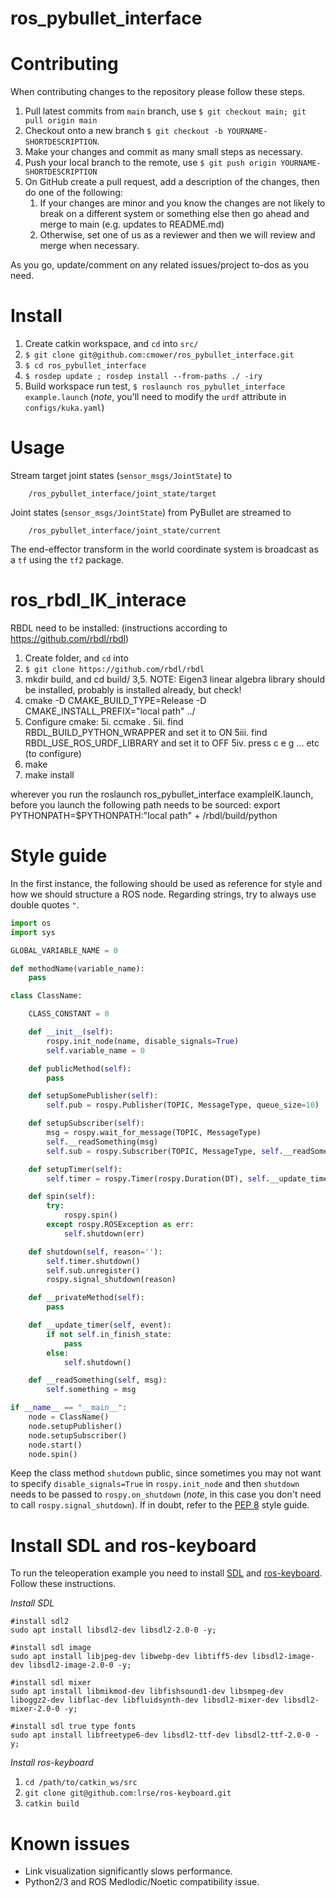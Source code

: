 # ros_pybullet_interface

# Contributing

When contributing changes to the repository please follow these steps.
1. Pull latest commits from `main` branch, use `$ git checkout main; git pull origin main`
1. Checkout onto a new branch `$ git checkout -b YOURNAME-SHORTDESCRIPTION`.
1. Make your changes and commit as many small steps as necessary.
1. Push your local branch to the remote, use `$ git push origin YOURNAME-SHORTDESCRIPTION`
1. On GitHub create a pull request, add a description of the changes, then do one of the following:
    1. If your changes are minor and you know the changes are not likely to break on a different system or something else then go ahead and merge to main (e.g. updates to README.md)
    1. Otherwise, set one of us as a reviewer and then we will review and merge when necessary.

As you go, update/comment on any related issues/project to-dos as you need.

# Install

1. Create catkin workspace, and `cd` into `src/`
1. `$ git clone git@github.com:cmower/ros_pybullet_interface.git`
1. `$ cd ros_pybullet_interface`
1. `$ rosdep update ; rosdep install --from-paths ./ -iry`
1. Build workspace run test, `$ roslaunch ros_pybullet_interface example.launch` (*note*, you'll need to modify the `urdf` attribute in `configs/kuka.yaml`)

# Usage

Stream target joint states (`sensor_msgs/JointState`) to
```
    /ros_pybullet_interface/joint_state/target
```

Joint states (`sensor_msgs/JointState`) from PyBullet are streamed to
```
    /ros_pybullet_interface/joint_state/current
```

The end-effector transform in the world coordinate system is broadcast as a `tf` using the `tf2` package.

# ros_rbdl_IK_interace

RBDL need to be installed: (instructions according to https://github.com/rbdl/rbdl)
1. Create folder, and `cd` into
2. `$ git clone https://github.com/rbdl/rbdl`
3. mkdir build, and cd build/
3,5.  NOTE:  Eigen3 linear algebra library should be installed, probably is installed already, but check!
4. cmake -D CMAKE_BUILD_TYPE=Release -D CMAKE_INSTALL_PREFIX="local path" ../
5. Configure cmake:
    5i.   ccmake .
    5ii.  find RBDL_BUILD_PYTHON_WRAPPER  and set it to ON
    5iii. find RBDL_USE_ROS_URDF_LIBRARY  and set it to OFF
    5iv.  press c e g ... etc (to configure)
5. make
6. make install

wherever you run the roslaunch ros_pybullet_interface exampleIK.launch, before you launch the following path needs to be sourced:
export PYTHONPATH=$PYTHONPATH:"local path" + /rbdl/build/python


# Style guide

In the first instance, the following should be used as reference for style and how we should structure a ROS node. Regarding strings, try to always use double quotes `"`.

```python
import os
import sys

GLOBAL_VARIABLE_NAME = 0

def methodName(variable_name):
    pass

class ClassName:

    CLASS_CONSTANT = 0

    def __init__(self):
        rospy.init_node(name, disable_signals=True)
        self.variable_name = 0

    def publicMethod(self):
        pass

    def setupSomePublisher(self):
        self.pub = rospy.Publisher(TOPIC, MessageType, queue_size=10)

    def setupSubscriber(self):
        msg = rospy.wait_for_message(TOPIC, MessageType)
        self.__readSomething(msg)
        self.sub = rospy.Subscriber(TOPIC, MessageType, self.__readSomething)

    def setupTimer(self):
        self.timer = rospy.Timer(rospy.Duration(DT), self.__update_timer)

    def spin(self):
        try:
            rospy.spin()
        except rospy.ROSException as err:
            self.shutdown(err)

    def shutdown(self, reason=''):
        self.timer.shutdown()
        self.sub.unregister()
        rospy.signal_shutdown(reason)

    def __privateMethod(self):
        pass

    def __update_timer(self, event):
        if not self.in_finish_state:
            pass
        else:
            self.shutdown()

    def __readSomething(self, msg):
        self.something = msg

if __name__ == "__main__":
    node = ClassName()
    node.setupPublisher()
    node.setupSubscriber()
    node.start()
    node.spin()
```

Keep the class method `shutdown` public, since sometimes you may not want to specify `disable_signals=True` in `rospy.init_node` and then `shutdown` needs to be passed to `rospy.on_shutdown` (*note*, in this case you don't need to call `rospy.signal_shutdown`). If in doubt, refer to the [PEP 8](https://www.python.org/dev/peps/pep-0008/) style guide.

# Install SDL and ros-keyboard

To run the teleoperation example you need to install [SDL](http://www.libsdl.org/index.php) and [ros-keyboard](https://github.com/lrse/ros-keyboard). Follow these instructions.

*Install SDL*
```
#install sdl2
sudo apt install libsdl2-dev libsdl2-2.0-0 -y;

#install sdl image
sudo apt install libjpeg-dev libwebp-dev libtiff5-dev libsdl2-image-dev libsdl2-image-2.0-0 -y;

#install sdl mixer
sudo apt install libmikmod-dev libfishsound1-dev libsmpeg-dev liboggz2-dev libflac-dev libfluidsynth-dev libsdl2-mixer-dev libsdl2-mixer-2.0-0 -y;

#install sdl true type fonts
sudo apt install libfreetype6-dev libsdl2-ttf-dev libsdl2-ttf-2.0-0 -y;
```

*Install ros-keyboard*
1. `cd /path/to/catkin_ws/src`
1. `git clone git@github.com:lrse/ros-keyboard.git`
1. `catkin build`

# Known issues

* Link visualization significantly slows performance.
* Python2/3 and ROS Medlodic/Noetic compatibility issue.

